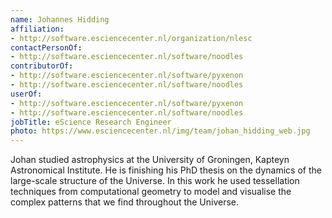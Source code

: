 ```yaml
---
name: Johannes Hidding
affiliation:
- http://software.esciencecenter.nl/organization/nlesc
contactPersonOf:
- http://software.esciencecenter.nl/software/noodles
contributorOf:
- http://software.esciencecenter.nl/software/pyxenon
- http://software.esciencecenter.nl/software/noodles
userOf:
- http://software.esciencecenter.nl/software/pyxenon
- http://software.esciencecenter.nl/software/noodles
jobTitle: eScience Research Engineer
photo: https://www.esciencecenter.nl/img/team/johan_hidding_web.jpg
---
```

Johan studied astrophysics at the University of Groningen, Kapteyn Astronomical Institute. He is finishing his PhD thesis on the dynamics of the large-scale structure of the Universe. In this work he used tessellation techniques from computational geometry to model and visualise the complex patterns that we find throughout the Universe.


